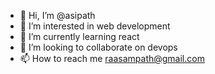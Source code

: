 - 👋 Hi, I’m @asipath
- 👀 I’m interested in web development
- 🌱 I’m currently learning react
- 💞️ I’m looking to collaborate on devops
- 📫 How to reach me raasampath@gmail.com

<!---
asipath/asipath is a ✨ special ✨ repository because its `README.md` (this file) appears on your GitHub profile.
You can click the Preview link to take a look at your changes.
--->
